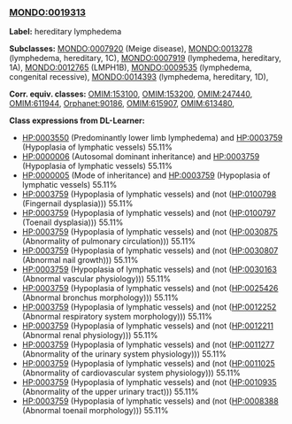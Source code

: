
### [MONDO:0019313](http://purl.obolibrary.org/obo/MONDO_0019313)
**Label:** hereditary lymphedema

**Subclasses:** [MONDO:0007920](http://purl.obolibrary.org/obo/MONDO_0007920) (Meige disease), [MONDO:0013278](http://purl.obolibrary.org/obo/MONDO_0013278) (lymphedema, hereditary, 1C), [MONDO:0007919](http://purl.obolibrary.org/obo/MONDO_0007919) (lymphedema, hereditary, 1A), [MONDO:0012765](http://purl.obolibrary.org/obo/MONDO_0012765) (LMPH1B), [MONDO:0009535](http://purl.obolibrary.org/obo/MONDO_0009535) (lymphedema, congenital recessive), [MONDO:0014393](http://purl.obolibrary.org/obo/MONDO_0014393) (lymphedema, hereditary, 1D), 

**Corr. equiv. classes:** [OMIM:153100](http://purl.obolibrary.org/obo/OMIM_153100), [OMIM:153200](http://purl.obolibrary.org/obo/OMIM_153200), [OMIM:247440](http://purl.obolibrary.org/obo/OMIM_247440), [OMIM:611944](http://purl.obolibrary.org/obo/OMIM_611944), [Orphanet:90186](http://www.orpha.net/ORDO/Orphanet_90186), [OMIM:615907](http://purl.obolibrary.org/obo/OMIM_615907), [OMIM:613480](http://purl.obolibrary.org/obo/OMIM_613480), 

**Class expressions from DL-Learner:**

- [HP:0003550](http://purl.obolibrary.org/obo/HP_0003550) (Predominantly lower limb lymphedema) and [HP:0003759](http://purl.obolibrary.org/obo/HP_0003759) (Hypoplasia of lymphatic vessels) 55.11%
- [HP:0000006](http://purl.obolibrary.org/obo/HP_0000006) (Autosomal dominant inheritance) and [HP:0003759](http://purl.obolibrary.org/obo/HP_0003759) (Hypoplasia of lymphatic vessels) 55.11%
- [HP:0000005](http://purl.obolibrary.org/obo/HP_0000005) (Mode of inheritance) and [HP:0003759](http://purl.obolibrary.org/obo/HP_0003759) (Hypoplasia of lymphatic vessels) 55.11%
- [HP:0003759](http://purl.obolibrary.org/obo/HP_0003759) (Hypoplasia of lymphatic vessels) and (not ([HP:0100798](http://purl.obolibrary.org/obo/HP_0100798) (Fingernail dysplasia))) 55.11%
- [HP:0003759](http://purl.obolibrary.org/obo/HP_0003759) (Hypoplasia of lymphatic vessels) and (not ([HP:0100797](http://purl.obolibrary.org/obo/HP_0100797) (Toenail dysplasia))) 55.11%
- [HP:0003759](http://purl.obolibrary.org/obo/HP_0003759) (Hypoplasia of lymphatic vessels) and (not ([HP:0030875](http://purl.obolibrary.org/obo/HP_0030875) (Abnormality of pulmonary circulation))) 55.11%
- [HP:0003759](http://purl.obolibrary.org/obo/HP_0003759) (Hypoplasia of lymphatic vessels) and (not ([HP:0030807](http://purl.obolibrary.org/obo/HP_0030807) (Abnormal nail growth))) 55.11%
- [HP:0003759](http://purl.obolibrary.org/obo/HP_0003759) (Hypoplasia of lymphatic vessels) and (not ([HP:0030163](http://purl.obolibrary.org/obo/HP_0030163) (Abnormal vascular physiology))) 55.11%
- [HP:0003759](http://purl.obolibrary.org/obo/HP_0003759) (Hypoplasia of lymphatic vessels) and (not ([HP:0025426](http://purl.obolibrary.org/obo/HP_0025426) (Abnormal bronchus morphology))) 55.11%
- [HP:0003759](http://purl.obolibrary.org/obo/HP_0003759) (Hypoplasia of lymphatic vessels) and (not ([HP:0012252](http://purl.obolibrary.org/obo/HP_0012252) (Abnormal respiratory system morphology))) 55.11%
- [HP:0003759](http://purl.obolibrary.org/obo/HP_0003759) (Hypoplasia of lymphatic vessels) and (not ([HP:0012211](http://purl.obolibrary.org/obo/HP_0012211) (Abnormal renal physiology))) 55.11%
- [HP:0003759](http://purl.obolibrary.org/obo/HP_0003759) (Hypoplasia of lymphatic vessels) and (not ([HP:0011277](http://purl.obolibrary.org/obo/HP_0011277) (Abnormality of the urinary system physiology))) 55.11%
- [HP:0003759](http://purl.obolibrary.org/obo/HP_0003759) (Hypoplasia of lymphatic vessels) and (not ([HP:0011025](http://purl.obolibrary.org/obo/HP_0011025) (Abnormality of cardiovascular system physiology))) 55.11%
- [HP:0003759](http://purl.obolibrary.org/obo/HP_0003759) (Hypoplasia of lymphatic vessels) and (not ([HP:0010935](http://purl.obolibrary.org/obo/HP_0010935) (Abnormality of the upper urinary tract))) 55.11%
- [HP:0003759](http://purl.obolibrary.org/obo/HP_0003759) (Hypoplasia of lymphatic vessels) and (not ([HP:0008388](http://purl.obolibrary.org/obo/HP_0008388) (Abnormal toenail morphology))) 55.11%


